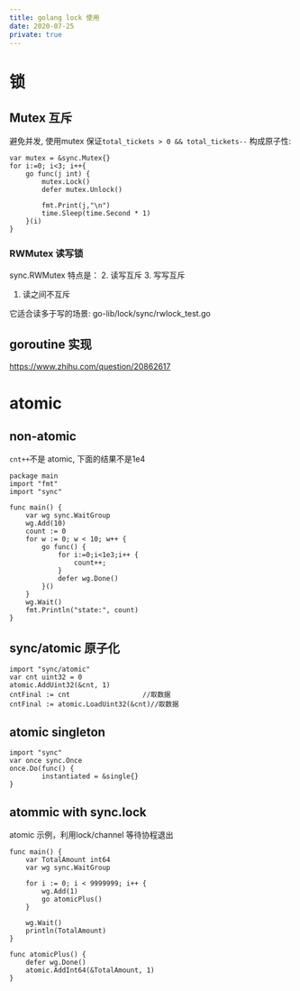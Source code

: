 ```yaml
---
title: golang lock 使用
date: 2020-07-25
private: true
---
```

# 锁
## Mutex 互斥
避免并发, 使用mutex 保证`total_tickets > 0 && total_tickets--` 构成原子性:

    var mutex = &sync.Mutex{}
    for i:=0; i<3; i++{
        go func(j int) {
            mutex.Lock()
            defer mutex.Unlock()

            fmt.Print(j,"\n")
            time.Sleep(time.Second * 1)
        }(i)
    }

### RWMutex 读写锁
sync.RWMutex 特点是：
2. 读写互斥
3. 写写互斥
1. 读之间不互斥

它适合读多于写的场景: go-lib/lock/sync/rwlock_test.go

## goroutine 实现
https://www.zhihu.com/question/20862617

# atomic
## non-atomic
`cnt++`不是 atomic, 下面的结果不是1e4

    package main
    import "fmt"
    import "sync"

    func main() {
        var wg sync.WaitGroup
        wg.Add(10)
        count := 0
        for w := 0; w < 10; w++ {
            go func() {
                for i:=0;i<1e3;i++ {
                    count++;
                }
                defer wg.Done()
            }()
        }
        wg.Wait()
        fmt.Println("state:", count)
    }

## sync/atomic 原子化

    import "sync/atomic"
    var cnt uint32 = 0
    atomic.AddUint32(&cnt, 1)
    cntFinal := cnt                  //取数据
    cntFinal := atomic.LoadUint32(&cnt)//取数据

## atomic singleton

    import "sync"
    var once sync.Once
    once.Do(func() {
            instantiated = &single{}
    }

## atommic with sync.lock
atomic 示例，利用lock/channel 等待协程退出

    func main() {
        var TotalAmount int64
        var wg sync.WaitGroup

        for i := 0; i < 9999999; i++ {
            wg.Add(1)
            go atomicPlus()
        }

        wg.Wait()
        println(TotalAmount)
    }

    func atomicPlus() {
        defer wg.Done()
        atomic.AddInt64(&TotalAmount, 1)
    }